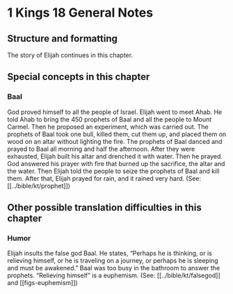 # 1 Kings 18 General Notes
## Structure and formatting

The story of Elijah continues in this chapter.

## Special concepts in this chapter

### Baal
God proved himself to all the people of Israel. Elijah went to meet Ahab. He told Ahab to bring the 450 prophets of Baal and all the people to Mount Carmel. Then he proposed an experiment, which was carried out. The prophets of Baal took one bull, killed them, cut them up, and placed them on wood on an altar without lighting the fire. The prophets of Baal danced and prayed to Baal all morning and half the afternoon. After they were exhausted, Elijah built his altar and drenched it with water. Then he prayed. God answered his prayer with fire that burned up the sacrifice, the altar and the water. Then Elijah told the people to seize the prophets of Baal and kill them. After that, Elijah prayed for rain, and it rained very hard. (See: [[../bible/kt/prophet]])

## Other possible translation difficulties in this chapter
### Humor

Elijah insults the false god Baal. He states, “Perhaps he is thinking, or is relieving himself, or he is traveling on a journey, or perhaps he is sleeping and must be awakened.” Baal was too busy in the bathroom to answer the prophets. “Relieving himself” is a euphemism. (See: [[../bible/kt/falsegod]] and [[figs-euphemism]])